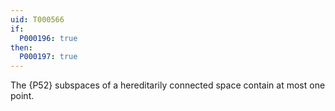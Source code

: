 ```yaml
---
uid: T000566
if:
  P000196: true
then:
  P000197: true
---
```

The {P52} subspaces of a hereditarily connected space contain at most one point.
